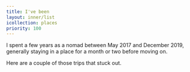 ```yaml
---
title: I've been
layout: inner/list
icollection: places
priority: 100
---
```


I spent a few years as a nomad between May 2017 and December 2019, generally staying in a place for a month or two before moving on.

Here are a couple of those trips that stuck out.
